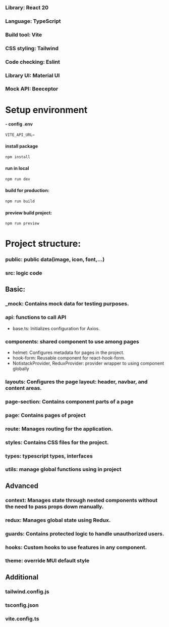 ### Library: React 20
### Language: TypeScript
### Build tool: Vite
###

### CSS styling: Tailwind
### Code checking: Eslint
### Library UI: Material UI
### Mock API: Beeceptor

# Setup environment
#### - config .env
  ```typescript
  VITE_API_URL=
  ```
#### install package
  ```sh
  npm install
  ```
#### run in local
  ```sh
  npm run dev
  ```
#### build for production: 
  ```sh
  npm run build
  ```
#### preview build project: 
  ```sh
  npm run preview
  ```


# Project structure:
### public: public data(image, icon, font,...)
### src: logic code
## Basic:
### _mock: Contains mock data for testing purposes.

### api: functions to call API
- base.ts: Initializes configuration for Axios.

### components: shared component to use among pages
- helmet: Configures metadata for pages in the project.
- hook-form: Reusable component for react-hook-form.
- NotistackProvider, ReduxProvider: provider wrapper to using component globally

### layouts: Configures the page layout: header, navbar, and content areas.

### page-section: Contains component parts of a page

### page: Contains pages of project

### route: Manages routing for the application.

### styles: Contains CSS files for the project.

### types: typescript types, interfaces

### utils: manage global functions using in project

## Advanced 

### context: Manages state through nested components without the need to pass props down manually.

### redux: Manages global state using Redux.

### guards: Contains protected logic to handle unauthorized users.

### hooks: Custom hooks to use features in any component.

### theme: override MUI default style

## Additional

### tailwind.config.js
### tsconfig.json
### vite.config.ts